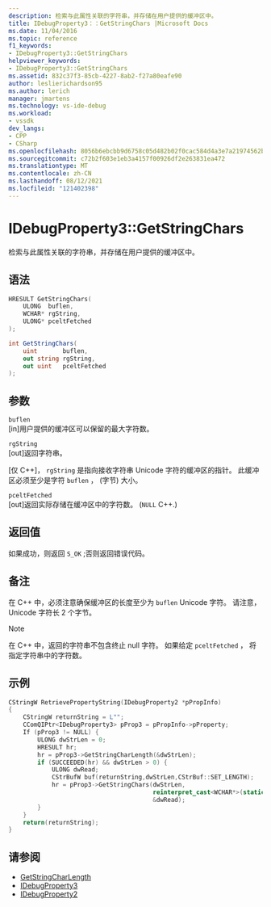 ```yaml
---
description: 检索与此属性关联的字符串，并存储在用户提供的缓冲区中。
title: IDebugProperty3：：GetStringChars |Microsoft Docs
ms.date: 11/04/2016
ms.topic: reference
f1_keywords:
- IDebugProperty3::GetStringChars
helpviewer_keywords:
- IDebugProperty3::GetStringChars
ms.assetid: 832c37f3-85cb-4227-8ab2-f27a80eafe90
author: leslierichardson95
ms.author: lerich
manager: jmartens
ms.technology: vs-ide-debug
ms.workload:
- vssdk
dev_langs:
- CPP
- CSharp
ms.openlocfilehash: 8056b6ebcbb9d6758c05d482b02f0cac584d4a3e7a21974562b7e83658d32308
ms.sourcegitcommit: c72b2f603e1eb3a4157f00926df2e263831ea472
ms.translationtype: MT
ms.contentlocale: zh-CN
ms.lasthandoff: 08/12/2021
ms.locfileid: "121402398"
---
```

# <a name="idebugproperty3getstringchars"></a>IDebugProperty3::GetStringChars
检索与此属性关联的字符串，并存储在用户提供的缓冲区中。

## <a name="syntax"></a>语法

```cpp
HRESULT GetStringChars(
    ULONG  buflen,
    WCHAR* rgString,
    ULONG* pceltFetched
);
```

```csharp
int GetStringChars(
    uint       buflen,
    out string rgString,
    out uint   pceltFetched
);
```

## <a name="parameters"></a>参数
`buflen`\
[in]用户提供的缓冲区可以保留的最大字符数。

`rgString`\
[out]返回字符串。

 [仅 C++]， `rgString` 是指向接收字符串 Unicode 字符的缓冲区的指针。 此缓冲区必须至少是字符 `buflen` ， (字节) 大小。

`pceltFetched`\
[out]返回实际存储在缓冲区中的字符数。  (`NULL` C++.) 

## <a name="return-value"></a>返回值
如果成功，则返回 `S_OK` ;否则返回错误代码。

## <a name="remarks"></a>备注
在 C++ 中，必须注意确保缓冲区的长度至少为 `buflen` Unicode 字符。 请注意，Unicode 字符长 2 个字节。

> [!NOTE]
> 在 C++ 中，返回的字符串不包含终止 null 字符。 如果给定 `pceltFetched` ， 将指定字符串中的字符数。

## <a name="example"></a>示例

```cpp
CStringW RetrievePropertyString(IDebugProperty2 *pPropInfo)
{
    CStringW returnString = L"";
    CComQIPtr<IDebugProperty3> pProp3 = pPropInfo->pProperty;
    If (pProp3 != NULL) {
        ULONG dwStrLen = 0;
        HRESULT hr;
        hr = pProp3->GetStringCharLength(&dwStrLen);
        if (SUCCEEDED(hr) && dwStrLen > 0) {
            ULONG dwRead;
            CStrBufW buf(returnString,dwStrLen,CStrBuf::SET_LENGTH);
            hr = pProp3->GetStringChars(dwStrLen,
                                        reinterpret_cast<WCHAR*>(static_cast<CStringW::PXSTR>(buf)),
                                        &dwRead);
        }
    }
    return(returnString);
}
```

## <a name="see-also"></a>请参阅
- [GetStringCharLength](../../../extensibility/debugger/reference/idebugproperty3-getstringcharlength.md)
- [IDebugProperty3](../../../extensibility/debugger/reference/idebugproperty3.md)
- [IDebugProperty2](../../../extensibility/debugger/reference/idebugproperty2.md)
